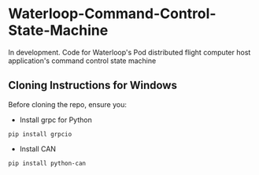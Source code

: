 # Waterloop-Command-Control-State-Machine
In development. Code for Waterloop's Pod distributed flight computer host application's command control state machine

## Cloning Instructions for Windows
Before cloning the repo, ensure you:
- Install grpc for Python
```
pip install grpcio
```
- Install CAN
```
pip install python-can
```
